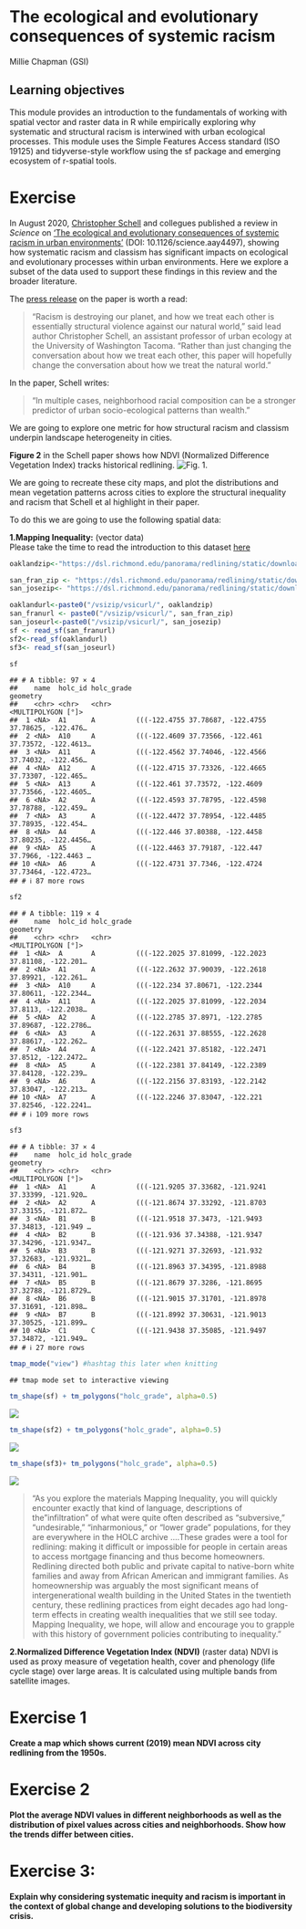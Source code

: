 The ecological and evolutionary consequences of systemic racism
================
Millie Chapman (GSI)

## Learning objectives

This module provides an introduction to the fundamentals of working with
spatial vector and raster data in R while empirically exploring why
systematic and structural racism is interwined with urban ecological
processes. This module uses the Simple Features Access standard (ISO
19125) and tidyverse-style workflow using the sf package and emerging
ecosystem of r-spatial tools.

# Exercise

In August 2020, [Christopher
Schell](http://directory.tacoma.uw.edu/employee/cjschell) and collegues
published a review in *Science* on [‘The ecological and evolutionary
consequences of systemic racism in urban
environments’](https://science.sciencemag.org/content/early/2020/08/12/science.aay4497)
(DOI: 10.1126/science.aay4497), showing how systematic racism and
classism has significant impacts on ecological and evolutionary
processes within urban environments. Here we explore a subset of the
data used to support these findings in this review and the broader
literature.

The [press
release](https://www.washington.edu/news/2020/08/13/systemic-racism-has-consequences-for-all-life-in-cities/)
on the paper is worth a read:

> “Racism is destroying our planet, and how we treat each other is
> essentially structural violence against our natural world,” said lead
> author Christopher Schell, an assistant professor of urban ecology at
> the University of Washington Tacoma. “Rather than just changing the
> conversation about how we treat each other, this paper will hopefully
> change the conversation about how we treat the natural world.”

In the paper, Schell writes:

> “In multiple cases, neighborhood racial composition can be a stronger
> predictor of urban socio-ecological patterns than wealth.”

We are going to explore one metric for how structural racism and
classism underpin landscape heterogeneity in cities.

**Figure 2** in the Schell paper shows how NDVI (Normalized Difference
Vegetation Index) tracks historical redlining. ![Fig.
1.](figures/fig2.png)

We are going to recreate these city maps, and plot the distributions and
mean vegetation patterns across cities to explore the structural
inequality and racism that Schell et al highlight in their paper.

To do this we are going to use the following spatial data:

**1.Mapping Inequality:** (vector data)  
Please take the time to read the introduction to this dataset
[here](https://dsl.richmond.edu/panorama/redlining/#loc=3/41.245/-105.469&text=intro)

``` r
oaklandzip<-"https://dsl.richmond.edu/panorama/redlining/static/downloads/shapefiles/CAOakland1937.zip"

san_fran_zip <- "https://dsl.richmond.edu/panorama/redlining/static/downloads/shapefiles/CASanFrancisco1937.zip"
san_josezip<- "https://dsl.richmond.edu/panorama/redlining/static/downloads/shapefiles/CASanJose1937.zip"

oaklandurl<-paste0("/vsizip/vsicurl/", oaklandzip)
san_franurl <- paste0("/vsizip/vsicurl/", san_fran_zip)
san_joseurl<-paste0("/vsizip/vsicurl/", san_josezip)
sf <- read_sf(san_franurl)
sf2<-read_sf(oaklandurl)
sf3<- read_sf(san_joseurl)

sf
```

    ## # A tibble: 97 × 4
    ##    name  holc_id holc_grade                                             geometry
    ##    <chr> <chr>   <chr>                                        <MULTIPOLYGON [°]>
    ##  1 <NA>  A1      A          (((-122.4755 37.78687, -122.4755 37.78625, -122.476…
    ##  2 <NA>  A10     A          (((-122.4609 37.73566, -122.461 37.73572, -122.4613…
    ##  3 <NA>  A11     A          (((-122.4562 37.74046, -122.4566 37.74032, -122.456…
    ##  4 <NA>  A12     A          (((-122.4715 37.73326, -122.4665 37.73307, -122.465…
    ##  5 <NA>  A13     A          (((-122.461 37.73572, -122.4609 37.73566, -122.4605…
    ##  6 <NA>  A2      A          (((-122.4593 37.78795, -122.4598 37.78788, -122.459…
    ##  7 <NA>  A3      A          (((-122.4472 37.78954, -122.4485 37.78935, -122.454…
    ##  8 <NA>  A4      A          (((-122.446 37.80388, -122.4458 37.80235, -122.4456…
    ##  9 <NA>  A5      A          (((-122.4463 37.79187, -122.447 37.7966, -122.4463 …
    ## 10 <NA>  A6      A          (((-122.4731 37.7346, -122.4724 37.73464, -122.4723…
    ## # ℹ 87 more rows

``` r
sf2
```

    ## # A tibble: 119 × 4
    ##    name  holc_id holc_grade                                             geometry
    ##    <chr> <chr>   <chr>                                        <MULTIPOLYGON [°]>
    ##  1 <NA>  A       A          (((-122.2025 37.81099, -122.2023 37.81108, -122.201…
    ##  2 <NA>  A1      A          (((-122.2632 37.90039, -122.2618 37.89921, -122.261…
    ##  3 <NA>  A10     A          (((-122.234 37.80671, -122.2344 37.80611, -122.2344…
    ##  4 <NA>  A11     A          (((-122.2025 37.81099, -122.2034 37.8113, -122.2038…
    ##  5 <NA>  A2      A          (((-122.2785 37.8971, -122.2785 37.89687, -122.2786…
    ##  6 <NA>  A3      A          (((-122.2631 37.88555, -122.2628 37.88617, -122.262…
    ##  7 <NA>  A4      A          (((-122.2421 37.85182, -122.2471 37.8512, -122.2472…
    ##  8 <NA>  A5      A          (((-122.2381 37.84149, -122.2389 37.84128, -122.239…
    ##  9 <NA>  A6      A          (((-122.2156 37.83193, -122.2142 37.83047, -122.213…
    ## 10 <NA>  A7      A          (((-122.2246 37.83047, -122.221 37.82546, -122.2241…
    ## # ℹ 109 more rows

``` r
sf3
```

    ## # A tibble: 37 × 4
    ##    name  holc_id holc_grade                                             geometry
    ##    <chr> <chr>   <chr>                                        <MULTIPOLYGON [°]>
    ##  1 <NA>  A1      A          (((-121.9205 37.33682, -121.9241 37.33399, -121.920…
    ##  2 <NA>  A2      A          (((-121.8674 37.33292, -121.8703 37.33155, -121.872…
    ##  3 <NA>  B1      B          (((-121.9518 37.3473, -121.9493 37.34813, -121.949 …
    ##  4 <NA>  B2      B          (((-121.936 37.34388, -121.9347 37.34296, -121.9347…
    ##  5 <NA>  B3      B          (((-121.9271 37.32693, -121.932 37.32683, -121.9321…
    ##  6 <NA>  B4      B          (((-121.8963 37.34395, -121.8988 37.34311, -121.901…
    ##  7 <NA>  B5      B          (((-121.8679 37.3286, -121.8695 37.32788, -121.8729…
    ##  8 <NA>  B6      B          (((-121.9015 37.31701, -121.8978 37.31691, -121.898…
    ##  9 <NA>  B7      B          (((-121.8992 37.30631, -121.9013 37.30525, -121.899…
    ## 10 <NA>  C1      C          (((-121.9438 37.35085, -121.9497 37.34872, -121.949…
    ## # ℹ 27 more rows

``` r
tmap_mode("view") #hashtag this later when knitting 
```

    ## tmap mode set to interactive viewing

``` r
tm_shape(sf) + tm_polygons("holc_grade", alpha=0.5)
```

![](spatial-assignment_files/figure-gfm/unnamed-chunk-2-1.png)<!-- -->

``` r
tm_shape(sf2) + tm_polygons("holc_grade", alpha=0.5)
```

![](spatial-assignment_files/figure-gfm/unnamed-chunk-2-2.png)<!-- -->

``` r
tm_shape(sf3)+ tm_polygons("holc_grade", alpha=0.5)
```

![](spatial-assignment_files/figure-gfm/unnamed-chunk-2-3.png)<!-- -->

> “As you explore the materials Mapping Inequality, you will quickly
> encounter exactly that kind of language, descriptions of
> the”infiltration” of what were quite often described as “subversive,”
> “undesirable,” “inharmonious,” or “lower grade” populations, for they
> are everywhere in the HOLC archive ….These grades were a tool for
> redlining: making it difficult or impossible for people in certain
> areas to access mortgage financing and thus become homeowners.
> Redlining directed both public and private capital to native-born
> white families and away from African American and immigrant families.
> As homeownership was arguably the most significant means of
> intergenerational wealth building in the United States in the
> twentieth century, these redlining practices from eight decades ago
> had long-term effects in creating wealth inequalities that we still
> see today. Mapping Inequality, we hope, will allow and encourage you
> to grapple with this history of government policies contributing to
> inequality.”

**2.Normalized Difference Vegetation Index (NDVI)** (raster data) NDVI
is used as proxy measure of vegetation health, cover and phenology (life
cycle stage) over large areas. It is calculated using multiple bands
from satellite images.

# Exercise 1

**Create a map which shows current (2019) mean NDVI across city
redlining from the 1950s.**

# Exercise 2

**Plot the average NDVI values in different neighborhoods as well as the
distribution of pixel values across cities and neighborhoods. Show how
the trends differ between cities.**

# Exercise 3:

**Explain why considering systematic inequity and racism is important in
the context of global change and developing solutions to the
biodiversity crisis.**
